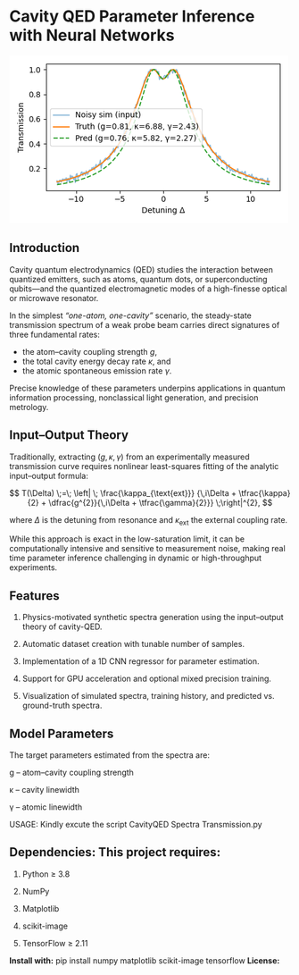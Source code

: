 # Cavity QED Parameter Inference with Neural Networks

![](figure.png)

## Introduction

Cavity quantum electrodynamics (QED) studies the interaction between quantized emitters, such as atoms, quantum dots, or superconducting qubits—and the quantized electromagnetic modes of a high-finesse optical or microwave resonator.  

In the simplest *“one-atom, one-cavity”* scenario, the steady-state transmission spectrum of a weak probe beam carries direct signatures of three fundamental rates:  
- the atom–cavity coupling strength $g$,  
- the total cavity energy decay rate $\kappa$, and  
- the atomic spontaneous emission rate $\gamma$.  

Precise knowledge of these parameters underpins applications in quantum information processing, nonclassical light generation, and precision metrology.

## Input–Output Theory

Traditionally, extracting $(g, \kappa, \gamma)$ from an experimentally measured transmission curve requires nonlinear least-squares fitting of the analytic input–output formula:

$$
T(\Delta) \;=\; 
\left| \; 
\frac{\kappa_{\text{ext}}}
     {\,i\Delta + \tfrac{\kappa}{2} + \dfrac{g^{2}}{\,i\Delta + \tfrac{\gamma}{2}}}
\;\right|^{2},
$$

where $\Delta$ is the detuning from resonance and $\kappa_{\text{ext}}$ the external coupling rate.  

While this approach is exact in the low-saturation limit, it can be computationally intensive and sensitive to measurement noise, making real time parameter inference challenging in dynamic or high-throughput experiments.

## Features

1. Physics-motivated synthetic spectra generation using the input–output theory of cavity-QED.

2. Automatic dataset creation with tunable number of samples.

3. Implementation of a 1D CNN regressor for parameter estimation.

4. Support for GPU acceleration and optional mixed precision training.

5. Visualization of simulated spectra, training history, and predicted vs. ground-truth spectra.

##  Model Parameters

The target parameters estimated from the spectra are:

g – atom–cavity coupling strength

κ – cavity linewidth

γ – atomic linewidth

USAGE: Kindly excute the script CavityQED Spectra Transmission.py

## Dependencies: This project requires:

1. Python ≥ 3.8

2. NumPy

3. Matplotlib

4. scikit-image

5. TensorFlow ≥ 2.11

**Install with:** pip install numpy matplotlib scikit-image tensorflow
**License:** 

